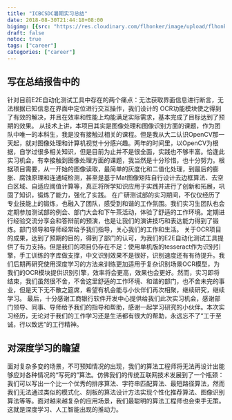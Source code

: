 ```yaml
---
title: "ICBCSDC暑期实习总结"
date: 2018-08-30T21:44:18+08:00
bigimg: [{src: "https://res.cloudinary.com/flhonker/image/upload/flhonker-hugo/share_img/home-bg-google1.jpg", desc: "ICBCSDC|GuangZhou|Aug 30,2018"}]
draft: false
notoc: true
tags: ["career"]
categories: ["career"]
---
```


## 写在总结报告中的

针对目前E2E自动化测试工具中存在的两个痛点：无法获取界面信息进行断言，无法根据已知信息在界面中定位进行交互操作，我们设计的 OCR功能模块使之得到了有效的解决，并且在效率和性能上均能满足实际需求，基本完成了目标达到了预期的效果。
从技术上讲，本项目其实是图像处理和图像识别方面的课题，作为团队中唯一的本科生，我是没有接触过相关的课程。但是我从大二认识OpenCV那一天起，就对图像处理和计算机视觉十分感兴趣。两年的时间里，以OpenCV为根据，自学过很多相关知识，但是目前为止并不是很全面，实践也不够丰富。恰逢此实习机会，有幸接触到图像处理方面的课题，我当然是十分珍惜，也十分努力。根据项目需要，从一开始的图像读取，最简单的灰度化和二值化处理，到最后的膨胀、腐蚀原理和连通域检测，甚至是基于Mat图像矩阵自行设计去边框算法、去空白区域、自适应阈值计算等，真正将所学知识应用于实践并进行了创新和拓展，巩固了知识，锻炼了能力，强化了实践。
在广研测试部的实习期间，不仅仅经历了专业技能上的锻炼，也融入了团队，感受到和谐的工作氛围。我们实习生团队也会定期参加测试部的例会、部门大会和下午茶活动，体验了舒适的工作环境。定期进行经验交流分享会和答辩前的预演，也是让我们的演讲技巧和表达能力得到了锻炼。部门领导和导师经常给予我们指导，关心我们的工作和生活。
关于OCR项目的成果，达到了预期的目的，得到了部门的认可，为我们的E2E自动化测试工具提供了有力支持。但是我们的项目仍存在不足：使用单机版的tesseract作为识别引擎，手工训练的字库做支撑，中文识别效果不是很好，识别速度还有有待提升。我们后期再研究使用深度学习的方法来训练更加适用于复杂识别场景OCR模型，为我们的OCR模块提供识别引擎，效率将会更高，效果也会更好。然而，实习即将结束，我们虽然很不舍，不舍这里舒适的工作环境、和谐的部门，也不舍未完的事业，但是天下无不散之筵席，希望有机会能与小伙伴们再次相聚，继续研究，继续学习。
最后，十分感谢工商银行软件开发中心提供给我们此次实习机会，感谢部门领导、同事、导师给予我们的指导和帮助，感谢一起学习研究的小伙伴。本次实习经历，无论对于我们的工作学习还是生活都有很大的帮助，永远忘不了“工于至诚，行以致远”的工行精神。

## 对深度学习的瞻望

面对复杂多变的场景，不可预知情况的出现，我们的算法工程师将无法再设计出能够应对各种情况的“写死的”算法。仿佛我们的传统互联网技术发展到了一个瓶颈：我们可以写出一个比一个优秀的排序算法、字符串匹配算法、最短路径算法，然而我们无法通过类似的模式化、刻板的算法设计方法实现个性化推荐算法、图像识别算法等等。面对越来越复杂的应用场景，我们最聪明的算法工程师也会束手无策。这就是深度学习、人工智能出现的推动力。